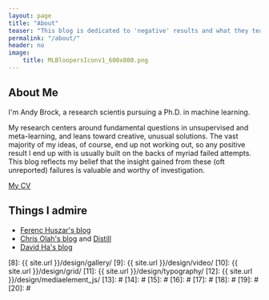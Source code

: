 ```yaml
---
layout: page
title: "About"
teaser: "This blog is dedicated to 'negative' results and what they teach us."
permalink: "/about/"
header: no
image:
    title: MLBloopersIconv1_600x800.png
---
```


## About Me
I'm Andy Brock, a research scientis pursuing a Ph.D. in machine learning.

My research centers around fundamental questions in unsupervised and meta-learning, and leans toward creative, unusual solutions. The vast majority of my ideas, of course, end up not working out, so any positive result I end up with is usually built on the backs of myriad failed attempts. This blog reflects my belief that the insight gained from these (oft unreported) failures is valuable and worthy of investigation.

[My CV][1]


## Things I admire
* [Ferenc Huszar's blog][2]
* [Chris Olah's blog][3] and [Distill][4]
* [David Ha's blog][5]

 [1]: https://drive.google.com/open?id=1TYHoGb698KNwJZ_xNffaTcjlL_g61gte
 [2]: http://www.inference.vc
 [3]: http://colah.github.io
 [4]: https://distill.pub/
 [5]: http://blog.otoro.net
 [6]: https://github.com/
 [7]: http://sauer.io
 [8]: {{ site.url }}/design/gallery/
 [9]: {{ site.url }}/design/video/
 [10]: {{ site.url }}/design/grid/
 [11]: {{ site.url }}/design/typography/
 [12]: {{ site.url }}/design/mediaelement_js/
 [13]: #
 [14]: #
 [15]: #
 [16]: #
 [17]: #
 [18]: #
 [19]: #
 [20]: #